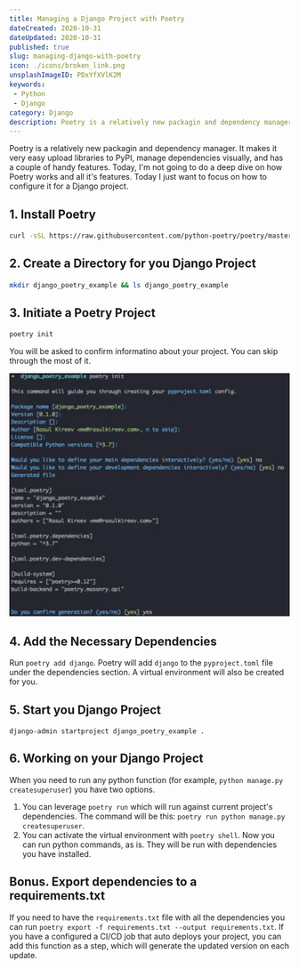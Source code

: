 ```yaml
---
title: Managing a Django Project with Poetry
dateCreated: 2020-10-31
dateUpdated: 2020-10-31
published: true
slug: managing-django-with-poetry
icon: ./icons/broken_link.png
unsplashImageID: PDxYfXVlK2M
keywords:
 - Python
 - Django
category: Django
description: Poetry is a relatively new packagin and dependency manager. It makes it very easy upload libraries to PyPI, manage dependencies visually, and has a couple of handy features. Today, I'm not going to do a deep dive on how Poetry works and all it's features. Today I just want to focus on how to configure it for a Django project. 
---
```


Poetry is a relatively new packagin and dependency manager. It makes it very easy upload libraries to PyPI, manage dependencies visually, and has a couple of handy features. Today, I'm not going to do a deep dive on how Poetry works and all it's features. Today I just want to focus on how to configure it for a Django project. 

## 1. Install Poetry

```bash
curl -sSL https://raw.githubusercontent.com/python-poetry/poetry/master/get-poetry.py | python -
```

## 2. Create a Directory for you Django Project

```bash
mkdir django_poetry_example && ls django_poetry_example
```

## 3. Initiate a Poetry Project

```bash
poetry init
```

You will be asked to confirm informatino about your project. You can skip through the most of it.

![Poetry Init Output.png](./images/poetry_init.png)

## 4. Add the Necessary Dependencies

Run `poetry add django`. Poetry will add `django` to the `pyproject.toml` file under the dependencies section. A virtual environment will also be created for you. 

## 5. Start you Django Project

```
django-admin startproject django_poetry_example .
```

## 6. Working on your Django Project

When you need to run any python function (for example, `python manage.py createsuperuser`) you have two options.

1. You can leverage `poetry run` which will run against current project's dependencies. The command will be this: `poetry run python manage.py createsuperuser`.
2. You can activate the virtual environment with `poetry shell`. Now you can run python commands, as is. They will be run with dependencies you have installed.

## Bonus. Export dependencies to a requirements.txt

If you need to have the `requirements.txt` file with all the dependencies you can run `poetry export -f requirements.txt --output requirements.txt`. If you have a configured a CI/CD job that auto deploys your project, you can add this function as a step, which will generate the updated version on each update.